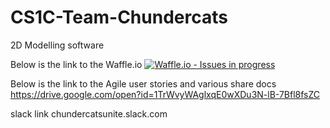 # CS1C-Team-Chundercats
2D Modelling software

Below is the link to the Waffle.io 
[![Waffle.io - Issues in progress](https://badge.waffle.io/d11deboer/CS1C-Team-Chundercats.png?label=in%20progress&title=In%20Progress)](http://waffle.io/d11deboer/CS1C-Team-Chundercats)

Below is the link to the Agile user stories and various share docs
https://drive.google.com/open?id=1TrWvyWAglxqE0wXDu3N-lB-7Bfl8fsZC

slack link
chundercatsunite.slack.com
